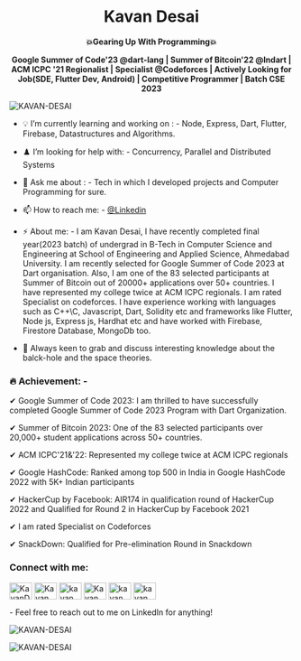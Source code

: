 <div align="center">
  <h1>Kavan Desai</h1>

  <p>
    <strong>💥Gearing Up With Programming💥 </strong>
  </p>
  <p>
    <strong> Google Summer of Code'23 @dart-lang | Summer of Bitcoin'22 @lndart | ACM ICPC '21 Regionalist | Specialist @Codeforces | Actively Looking for Job(SDE, Flutter Dev, Android) | Competitive Programmer | Batch CSE 2023  </strong>
  </p>
</div>

<p align="left"> <img src="https://komarev.com/ghpvc/?username=KAVAN-DESAI&label=Views&color=7CFC00&style=flat" alt="KAVAN-DESAI" /> </p>
<!-- Thanks komarev for this view feature  -->

- 💡 I’m currently learning and working on : - Node, Express, Dart, Flutter, Firebase, Datastructures and Algorithms.
- ♟️ I’m looking for help with: - Concurrency, Parallel and Distributed Systems
- 💬 Ask me about : - Tech in which I developed projects and Computer Programming for sure.
- 📫 How to reach me: - [@Linkedin](https://www.linkedin.com/in/kavan-desai/)
- ⚡ About me: - I am Kavan Desai, I have recently completed final year(2023 batch) of undergrad in B-Tech in Computer Science and Engineering at School of Engineering and Applied Science, Ahmedabad University. I am recently selected for Google Summer of Code 2023 at Dart organisation. Also, I am one of the 83 selected participants at Summer of Bitcoin out of 20000+ applications over 50+ countries. I have represented my college twice at ACM ICPC regionals. I am rated Specialist on codeforces. I have experience working with languages such as C++\C, Javascript, Dart, Solidity etc and frameworks like Flutter, Node js, Express js, Hardhat etc and have worked with Firebase, Firestore Database, MongoDb too.

- 🤯 Always keen to grab and discuss interesting knowledge about the balck-hole and the space theories.

### 🔥 Achievement: -
 ✔ Google Summer of Code 2023: I am thrilled to have successfully completed Google Summer of Code 2023 Program with Dart Organization.
 
 ✔ Summer of Bitcoin 2023: One of the 83 selected participants over 20,000+ student applications across 50+ countries.
 
 ✔ ACM ICPC'21&'22: Represented my college twice at ACM ICPC regionals
 
 ✔ Google HashCode: Ranked among top 500 in India in Google HashCode 2022 with 5K+ Indian participants
 
 ✔ HackerCup by Facebook: AIR174 in qualification round of HackerCup 2022 and Qualified for Round 2 in HackerCup by Facebook 2021
 
 ✔ I am rated Specialist on Codeforces
 
 ✔ SnackDown: Qualified for Pre-elimination Round in Snackdown

<h3 align="left">Connect with me:</h3>

<p align="left">
<a href="https://www.linkedin.com/in/kavan-desai/" target="blank"><img align="center" src="https://cdn.jsdelivr.net/npm/simple-icons@3.0.1/icons/linkedin.svg" alt="KavanDesai" height="30" width="40" /></a>
<a href="https://www.instagram.com/kavandesai22/" target="blank"><img align="center" src="https://cdn.jsdelivr.net/npm/simple-icons@3.0.1/icons/instagram.svg" alt="Kavan Desai" height="30" width="40" /></a>
  <a href="https://medium.com/@kavandesai895" target="blank"><img align="center" src="https://cdn.jsdelivr.net/npm/simple-icons@3.0.1/icons/medium.svg" alt="kavan" height="30" width="40" /></a>
<a href="https://www.codechef.com/users/kavandesai" target="blank"><img align="center" src="https://cdn.jsdelivr.net/npm/simple-icons@3.1.0/icons/codechef.svg" alt="Kavan" height="30" width="40" /></a>
<a href="https://codeforces.com/profile/KAVAN-DESAI" target="blank"><img align="center" src="https://cdn.jsdelivr.net/npm/simple-icons@3.0.1/icons/codeforces.svg" alt="kavan desai" height="30" width="40" /></a>
<a href="https://www.hackerrank.com/KAVANDESAI22" target="blank"><img align="center" src="https://cdn.jsdelivr.net/npm/simple-icons@3.0.1/icons/hackerrank.svg" alt="kavan" height="30" width="40" /></a>
</p>
- Feel free to reach out to me on LinkedIn for anything!

<p> <img src="https://github-readme-stats.vercel.app/api?username=KAVAN-DESAI&show_icons=true&count_private=true&theme=dark" alt="KAVAN-DESAI" />
  

<p align="center"><img align="left" src="https://github-readme-stats.vercel.app/api/top-langs?username=KAVAN-DESAI&show_icons=true&locale=en&layout=compact&theme=dark" alt="KAVAN-DESAI" /></p>
